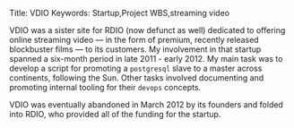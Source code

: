 Title: VDIO
Keywords: Startup,Project WBS,streaming video

VDIO was a sister site for RDIO (now defunct as well) dedicated to offering online streaming video &mdash; in the form of premium, recently released blockbuster films &mdash; to its customers.  My involvement in that startup spanned a six-month period in late 2011 - early 2012.  My main task was to develop a script for promoting a `postgresql` slave to a master across continents, following the Sun.  Other tasks involved documenting and promoting internal tooling for their `devops` concepts.

VDIO was eventually abandoned in March 2012 by its founders and folded into RDIO, who provided all of the funding for the startup.
